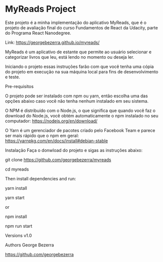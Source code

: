 # MyReads Project
Este projeto é a minha implementação do aplicativo MyReads, que é o projeto de avaliação final do curso Fundamentos de React da Udacity,
parte do Programa React Nanodegree.  
  
  Link: https://georgebezerra.github.io/myreads/

MyReads é um aplicativo de estante que permite ao usuário selecionar e categorizar livros que leu, está lendo no momento ou deseja ler.

Iniciando o projeto
essas instruções farão com que você tenha uma cópia do projeto em execução na sua máquina local para fins de desenvolvimento e teste.

Pre-requisitos  

O projeto pode ser instalado com npm ou yarn, então escolha uma das opções abaixo caso você não tenha nenhum instalado em seu sistema.

O NPM é distribuído com o Node.js, o que significa que quando você faz o download do Node.js, você obtém automaticamente o npm instalado
no seu computador: https://nodejs.org/en/download/

O Yarn é um gerenciador de pacotes criado pelo Facebook Team e parece ser mais rápido que o npm em geral:
https://yarnpkg.com/en/docs/install#debian-stable


Instalação
Faça o donwload do projeto e sigas as instruções abaixo:

git clone https://github.com/georgebezerra/myreads  

cd myreads

Then install dependencies and run:

yarn install  

yarn start

or

npm install  

npm run start

Versions
v1.0

Authors
George Bezerra

https://github.com/georgebezerra
